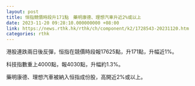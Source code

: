 ```yaml
---
layout: post
title: 恒指競價時段升171點　藥明康德、理想汽車升近2%或以上
date: 2023-11-20 09:28:10.000000000 +08:00
link: https://news.rthk.hk/rthk/ch/component/k2/1728543-20231120.htm
categories: rthk
---
```


港股連跌兩日後反彈，恒指在競價時段報17625點，升171點，升幅近1%。

科技指數重上4000點，報4030點，升幅約1.3%。

藥明康德、理想汽車被納入恒指成份股，高開近2%或以上。
